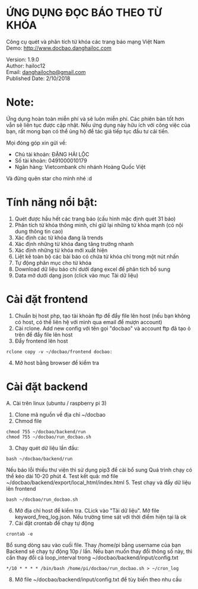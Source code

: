 # ỨNG DỤNG ĐỌC BÁO THEO TỪ KHÓA
Công cụ quét và phân tích từ khóa các trang báo mạng Việt Nam  
Demo: http://www.docbao.danghailoc.com

Version: 1.9.0  
Author: hailoc12  
Email: danghailochp@gmail.com  
Published Date: 2/10/2018  

# Note:
Ứng dụng hoàn toàn miễn phí và sẽ luôn miễn phí. Các phiên bản tốt hơn vẫn sẽ liên tục được cập nhật. Nếu ứng dụng này hữu ích với công việc của bạn, rất mong bạn có thể ủng hộ để tác giả tiếp tục đầu tư cải tiến.

Mọi đóng góp xin gửi về:
- Chủ tài khoản: ĐẶNG HẢI LỘC
- Số tài khoản: 0491000010179
- Ngân hàng: Vietcombank chi nhánh Hoàng Quốc Việt 

Và đừng quên star cho mình nhé :d

# Tính năng nổi bật:
1. Quét được hầu hết các trang báo (cấu hình mặc định quét 31 báo)
2. Phân tích từ khóa thông minh, chỉ giữ lại những từ khóa mạnh (có nội dung thông tin cao)
3. Xác định các từ khóa đang là trends
4. Xác định những từ khóa đang tăng trưởng nhanh
5. Xác định những từ khóa mới xuất hiện
6. Liệt kê toàn bộ các bài báo có chứa từ khóa chỉ trong một nút nhấn
7. Tự động phân mục cho từ khóa
8. Download dữ liệu báo chí dưới dạng excel để phân tích bổ sung
9. Data mở dưới dạng json (click vào mục Tải dữ liệu)

# Cài đặt frontend
1. Chuẩn bị host php, tạo tài khoản ftp để đẩy file lên host (nếu bạn không có host, có thể liên hệ với mình qua email để mượn account)
2. Cài rclone. Add new config với tên gọi "docbao" và account ftp đã tạo ỏ trên để đẩy file lên host
3. Đẩy frontend lên host
~~~~
rclone copy -v ~/docbao/frontend docbao:
~~~~
4. Mở host bằng browser để kiểm tra

# Cài đặt backend
A. Cài trên linux (ubuntu / raspberry pi 3)
1. Clone mã nguồn về địa chỉ ~/docbao
2. Chmod file
~~~~
chmod 755 ~/docbao/backend/run
chmod 755 ~/docbao/run_docbao.sh
~~~~
3. Chạy quét dữ liệu lần đầu: 
~~~~
bash ~/docbao/backend/run
~~~~
Nếu báo lỗi thiếu thư viện thì sử dụng pip3 để cài bổ sung
Quá trình chạy có thể kéo dài 10-20 phút
4. Test kết quả: mở file ~/docbao/backend/export/local_html/index.html
5. Test chạy và đẩy dữ liệu lên frontend
~~~~
bash ~/docbao/run_docbao.sh
~~~~
6. Mở địa chỉ host để kiểm tra. CLick vào "Tải dữ liệu". Mở file keyword_freq_log.json. Nếu trường time sát với thời điểm hiện tại là ok
7. Cài đặt crontab để chạy tự động
~~~~
crontab -e
~~~~
Bổ sung dòng sau vào cuối file. Thay /home/pi bằng username của bạn
Backend sẽ chạy tự động 10p / lần. Nếu bạn muốn thay đổi thông số này, thì cần thay đổi cả loop_interval trong ~/docbao/backend/input/config.txt
~~~~
*/10 * * * * /bin/bash /home/pi/docbao/run_docbao.sh > ~/cron_log
~~~~
8. Mở file ~/docbao/backend/input/config.txt để tùy biến theo nhu cầu



